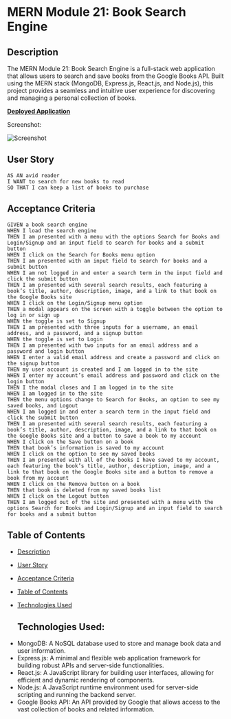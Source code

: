 # MERN Module 21: Book Search Engine
   
## Description

The MERN Module 21: Book Search Engine is a full-stack web application that allows users to search and save books from the Google Books API. Built using the MERN stack (MongoDB, Express.js, React.js, and Node.js), this project provides a seamless and intuitive user experience for discovering and managing a personal collection of books.

**[Deployed Application](https://immense-atoll-30613.herokuapp.com/)**
  
Screenshot:

![Screenshot](images/screenshot.png)

## User Story

```
AS AN avid reader
I WANT to search for new books to read
SO THAT I can keep a list of books to purchase
```

## Acceptance Criteria

```
GIVEN a book search engine
WHEN I load the search engine
THEN I am presented with a menu with the options Search for Books and Login/Signup and an input field to search for books and a submit button
WHEN I click on the Search for Books menu option
THEN I am presented with an input field to search for books and a submit button
WHEN I am not logged in and enter a search term in the input field and click the submit button
THEN I am presented with several search results, each featuring a book’s title, author, description, image, and a link to that book on the Google Books site
WHEN I click on the Login/Signup menu option
THEN a modal appears on the screen with a toggle between the option to log in or sign up
WHEN the toggle is set to Signup
THEN I am presented with three inputs for a username, an email address, and a password, and a signup button
WHEN the toggle is set to Login
THEN I am presented with two inputs for an email address and a password and login button
WHEN I enter a valid email address and create a password and click on the signup button
THEN my user account is created and I am logged in to the site
WHEN I enter my account’s email address and password and click on the login button
THEN I the modal closes and I am logged in to the site
WHEN I am logged in to the site
THEN the menu options change to Search for Books, an option to see my saved books, and Logout
WHEN I am logged in and enter a search term in the input field and click the submit button
THEN I am presented with several search results, each featuring a book’s title, author, description, image, and a link to that book on the Google Books site and a button to save a book to my account
WHEN I click on the Save button on a book
THEN that book’s information is saved to my account
WHEN I click on the option to see my saved books
THEN I am presented with all of the books I have saved to my account, each featuring the book’s title, author, description, image, and a link to that book on the Google Books site and a button to remove a book from my account
WHEN I click on the Remove button on a book
THEN that book is deleted from my saved books list
WHEN I click on the Logout button
THEN I am logged out of the site and presented with a menu with the options Search for Books and Login/Signup and an input field to search for books and a submit button  
```
   
## Table of Contents

- [Description](#description)
- [User Story](#user-story)
- [Acceptance Criteria](#acceptance-criteria)
- [Table of Contents](#table-of-contents)
- [Technologies Used](#technology-used)


  ## Technologies Used:

* MongoDB: A NoSQL database used to store and manage book data and user information.
* Express.js: A minimal and flexible web application framework for building robust APIs and server-side functionalities.
* React.js: A JavaScript library for building user interfaces, allowing for efficient and dynamic rendering of components.
* Node.js: A JavaScript runtime environment used for server-side scripting and running the backend server.
* Google Books API: An API provided by Google that allows access to the vast collection of books and related information.








